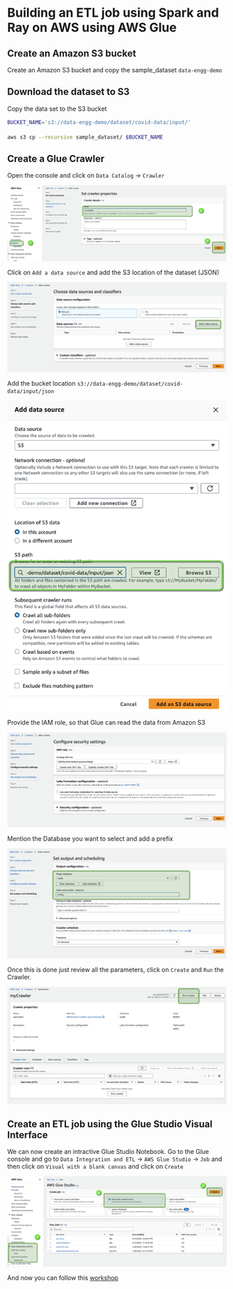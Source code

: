 # Building an ETL job using Spark and Ray on AWS using AWS Glue  

## Create an Amazon S3 bucket 

Create an Amazon S3 bucket and copy the sample_dataset `data-engg-demo`

## Download the dataset to S3 

Copy the data set to the S3 bucket 

```bash
BUCKET_NAME='s3://data-engg-demo/dataset/covid-data/input/'

aws s3 cp --recursive sample_dataset/ $BUCKET_NAME

```
## Create a Glue Crawler 

Open the console and click on `Data Catalog` -> `Crawler`

![img1](/img/img1.png)

Click on `Add a data source` and add the S3 location of the dataset (JSON) 

![img1](/img/img2.png)

Add the bucket location `s3://data-engg-demo/dataset/covid-data/input/json` 

![img1](/img/img3.png)

Provide the IAM role, so that Glue can read the data from Amazon S3 

![img1](/img/img4.png)

Mention the Database you want to select and add a prefix 

![img1](/img/img5.png)

Once this is done just review all the parameters, click on `Create` and `Run` the Crawler.

![img1](/img/img6.png)

## Create an ETL job using the Glue Studio Visual Interface

We can now create an intractive Glue Studio Notebook. Go to the Glue console and go to `Data Integration and ETL` -> `AWS Glue Studio` -> `Job` and then click on `Visual with a blank canvas` and click on `Create` 

![img1](/img/img7.png)

And now you can follow this [workshop](https://pages.awscloud.com/anz-developer-webinar-data-analytics.html)



